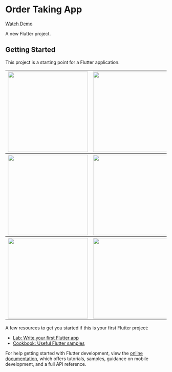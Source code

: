 # Order Taking App

[ Watch Demo](https://youtu.be/4m9KSCWl7Og)

A new Flutter project.

## Getting Started

This project is a starting point for a Flutter application.
<table>
<tr>
<th><img src="https://github.com/nouman1213/order-taking-app/assets/72551841/3afb519c-e91c-4db7-afdd-5b2f719399f0.png" width="250"></th>

<th><img src="https://github.com/nouman1213/order-taking-app/assets/72551841/79951f58-9026-49a6-b053-03d4e517ef1d.png" width="250"></th>

<th><img src="https://github.com/nouman1213/order-taking-app/assets/72551841/e5298d8f-02ca-4ded-9562-c5ea7f281ccc.png" width="250"></th>

<th><img src="https://github.com/nouman1213/order-taking-app/assets/72551841/f3066801-d4cf-4044-bae9-54725650852e.png" width="250"></th>

  
 
  <tr>
<th><img src="https://github.com/nouman1213/order-taking-app/assets/72551841/495bf8d8-2179-4f68-88c9-26bb64cfdb18.png" width="250"></th>

<th><img src="https://github.com/nouman1213/order-taking-app/assets/72551841/c98f81e9-3bb0-4fa7-b849-a06cc9d21969.png" width="250"></th>


<th><img src="https://github.com/nouman1213/order-taking-app/assets/72551841/5e233129-9932-4649-ba31-f549c3dc6f78.png" width="250"></th>
<th><img src="https://github.com/nouman1213/order-taking-app/assets/72551841/5b7e55cb-f96c-4b22-972a-b223b470df3f.png" width="250"></th>
    


</tr>
  
  
   <tr>
<th><img src="https://github.com/nouman1213/order-taking-app/assets/72551841/5b7e55cb-f96c-4b22-972a-b223b470df3f.png" width="250"></th>


<th><img src="https://github.com/nouman1213/order-taking-app/assets/72551841/9f211f51-9da3-4a22-a686-2c3d3adbe90f.png" width="250"></th>


<th><img src="https://github.com/nouman1213/order-taking-app/assets/72551841/e14ccdbb-42a5-4449-aad0-9b59f4a8ca2b.png" width="250"></th>



<th><img src="https://github.com/nouman1213/order-taking-app/assets/72551841/e20c7679-a4a4-4167-ae58-3a6ebe69c550.png" width="250"></th>




</tr>
</table>

A few resources to get you started if this is your first Flutter project:

- [Lab: Write your first Flutter app](https://docs.flutter.dev/get-started/codelab)
- [Cookbook: Useful Flutter samples](https://docs.flutter.dev/cookbook)

For help getting started with Flutter development, view the
[online documentation](https://docs.flutter.dev/), which offers tutorials,
samples, guidance on mobile development, and a full API reference.
